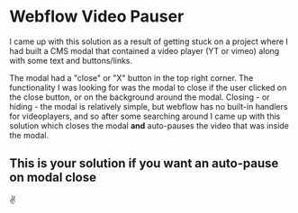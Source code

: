 # Webflow Video Pauser
I came up with this solution as a result of getting stuck on a project where I had built a CMS modal that contained a video player (YT or vimeo) along with some text and buttons/links.

The modal had a "close" or "X" button in the top right corner. The functionality I was looking for was the modal to close if the user clicked on the close button, or on the background around the modal. Closing - or hiding - the modal is relatively simple, but webflow has no built-in handlers for videoplayers, and so after some searching around I came up with this solution which closes the modal **and** auto-pauses the video that was inside the modal. 

## This is your solution if you want an auto-pause on modal close

✌️

